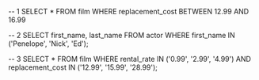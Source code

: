 -- 1
SELECT *
FROM film
WHERE replacement_cost
BETWEEN 12.99 AND 16.99

-- 2
SELECT first_name, last_name
FROM actor
WHERE first_name IN ('Penelope', 'Nick', 'Ed');

-- 3
SELECT *
FROM film
WHERE rental_rate IN ('0.99', '2.99', '4.99') AND
replacement_cost IN ('12.99', '15.99', '28.99');